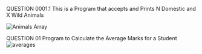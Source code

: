 QUESTION 0001.1
This is a Program that accepts and Prints N Domestic and X Wild Animals

![Animals Array](https://github.com/user-attachments/assets/5e926d49-fa6a-44b7-b012-0e985e06c76b)

QUESTION 01
Program to Calculate the Average Marks for a Student 
![averages](https://github.com/user-attachments/assets/82f2537b-a0ce-4ad8-a8e9-7306f86adb68)
